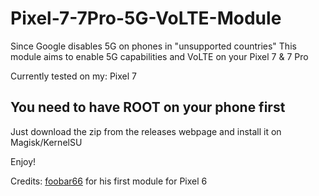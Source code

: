 # Pixel-7-7Pro-5G-VoLTE-Module

Since Google disables 5G on phones in "unsupported countries" This module aims to enable 5G capabilities and VoLTE on your Pixel 7 & 7 Pro

Currently tested on my: Pixel 7

## You need to have ROOT on your phone first
Just download the zip from the releases webpage and install it on Magisk/KernelSU

Enjoy!

Credits:
[foobar66](https://xdaforums.com/t/mod-magisk-root-volte-enabler.4372705/) for his first module for Pixel 6

